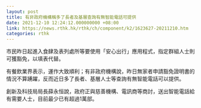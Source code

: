```yaml
---
layout: post
title: 有非政府機構稱多了長者及基層查詢有無智能電話可提供
date: 2021-12-10 12:24:12.000000000 +08:00
link: https://news.rthk.hk/rthk/ch/component/k2/1623627-20211210.htm
categories: rthk
---
```


市民昨日起進入食肆及表列處所等要使用「安心出行」應用程式，指定群組人士則可獲豁免，以填表代替。

有餐飲業界表示，運作大致順利；有非政府機構說，昨日無家者申請豁免證明書的情況不算踴躍，反而近日多了長者、基層人士等查詢有無智能電話可以提供。

創新及科技局局長薛永恒說，政府正與慈善機構、電訊商等商討，送出智能電話給有需要人士，目前最少已有超過1萬部。
